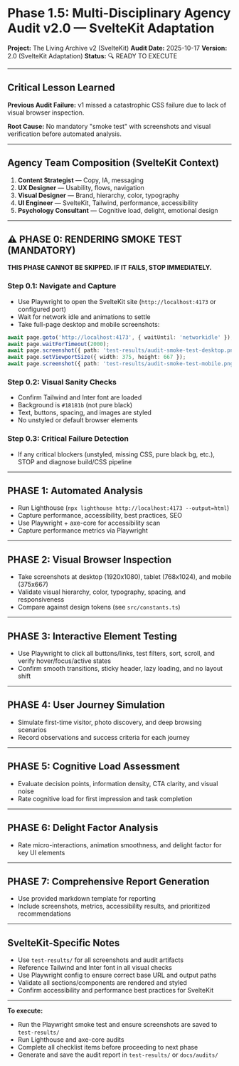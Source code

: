 # Phase 1.5: Multi-Disciplinary Agency Audit v2.0 — SvelteKit Adaptation

**Project:** The Living Archive v2 (SvelteKit)
**Audit Date:** 2025-10-17
**Version:** 2.0 (SvelteKit Adaptation)
**Status:** 🔍 READY TO EXECUTE

---

## Critical Lesson Learned

**Previous Audit Failure:** v1 missed a catastrophic CSS failure due to lack of visual browser inspection.

**Root Cause:** No mandatory "smoke test" with screenshots and visual verification before automated analysis.

---

## Agency Team Composition (SvelteKit Context)

1. **Content Strategist** — Copy, IA, messaging
2. **UX Designer** — Usability, flows, navigation
3. **Visual Designer** — Brand, hierarchy, color, typography
4. **UI Engineer** — SvelteKit, Tailwind, performance, accessibility
5. **Psychology Consultant** — Cognitive load, delight, emotional design

---

## ⚠️ PHASE 0: RENDERING SMOKE TEST (MANDATORY)

**THIS PHASE CANNOT BE SKIPPED. IF IT FAILS, STOP IMMEDIATELY.**

### Step 0.1: Navigate and Capture

- Use Playwright to open the SvelteKit site (`http://localhost:4173` or configured port)
- Wait for network idle and animations to settle
- Take full-page desktop and mobile screenshots:

```typescript
await page.goto('http://localhost:4173', { waitUntil: 'networkidle' });
await page.waitForTimeout(2000);
await page.screenshot({ path: 'test-results/audit-smoke-test-desktop.png', fullPage: true });
await page.setViewportSize({ width: 375, height: 667 });
await page.screenshot({ path: 'test-results/audit-smoke-test-mobile.png', fullPage: true });
```

### Step 0.2: Visual Sanity Checks

- Confirm Tailwind and Inter font are loaded
- Background is `#18181b` (not pure black)
- Text, buttons, spacing, and images are styled
- No unstyled or default browser elements

### Step 0.3: Critical Failure Detection

- If any critical blockers (unstyled, missing CSS, pure black bg, etc.), STOP and diagnose build/CSS pipeline

---

## PHASE 1: Automated Analysis

- Run Lighthouse (`npx lighthouse http://localhost:4173 --output=html`)
- Capture performance, accessibility, best practices, SEO
- Use Playwright + axe-core for accessibility scan
- Capture performance metrics via Playwright

---

## PHASE 2: Visual Browser Inspection

- Take screenshots at desktop (1920x1080), tablet (768x1024), and mobile (375x667)
- Validate visual hierarchy, color, typography, spacing, and responsiveness
- Compare against design tokens (see `src/constants.ts`)

---

## PHASE 3: Interactive Element Testing

- Use Playwright to click all buttons/links, test filters, sort, scroll, and verify hover/focus/active states
- Confirm smooth transitions, sticky header, lazy loading, and no layout shift

---

## PHASE 4: User Journey Simulation

- Simulate first-time visitor, photo discovery, and deep browsing scenarios
- Record observations and success criteria for each journey

---

## PHASE 5: Cognitive Load Assessment

- Evaluate decision points, information density, CTA clarity, and visual noise
- Rate cognitive load for first impression and task completion

---

## PHASE 6: Delight Factor Analysis

- Rate micro-interactions, animation smoothness, and delight factor for key UI elements

---

## PHASE 7: Comprehensive Report Generation

- Use provided markdown template for reporting
- Include screenshots, metrics, accessibility results, and prioritized recommendations

---

## SvelteKit-Specific Notes

- Use `test-results/` for all screenshots and audit artifacts
- Reference Tailwind and Inter font in all visual checks
- Use Playwright config to ensure correct base URL and output paths
- Validate all sections/components are rendered and styled
- Confirm accessibility and performance best practices for SvelteKit

---

**To execute:**
- Run the Playwright smoke test and ensure screenshots are saved to `test-results/`
- Run Lighthouse and axe-core audits
- Complete all checklist items before proceeding to next phase
- Generate and save the audit report in `test-results/` or `docs/audits/`
